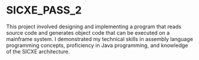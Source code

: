 # SICXE_PASS_2
This project involved designing and implementing a program that reads source code and generates object code that can be executed on a mainframe system. I demonstrated my technical skills in assembly language programming concepts, proficiency in Java programming, and knowledge of the SICXE architecture.
